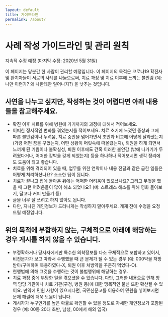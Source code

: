 ```yaml
---
layout: default
title: 가이드라인
permalink: /about/
---
```


# 사례 작성 가이드라인 및 관리 원칙
지속적 수정 예정 (마지막 수정: 2020년 5월 31일)

이 페이지는 당분간 한 사람이 관리할 예정입니다.
이 페이지의 목적은 코로나19 확진자 및 완치자들이 서로의 사례를 나눔으로써,
치료 과정 및 치료 이후에 느끼는 불안감 (예: 나만 이런가? 왜 나한테만 일어나지?) 을 낮추는 것입니다.

## 사연을 나누고 싶지만, 작성하는 것이 어렵다면 아래 내용들을 참고해주세요.

- 확진 이후 치료를 위해 병원에 가기까지의 과정에 대해서 적어보세요.
- 어떠한 정서적인 변화를 겪었는지를 적어보세요.
  치료 초기에 느꼈던 증상과 그에 따른 불안감이나 두려움,
  치료 중반을 넘어가면서 초반과 비교해 어떻게 달라졌는지 (가령 어떤 꿈을 꾸었는지, 어떤 상황이 머릿속에 떠올랐는지),
  퇴원을 하게 되면서 느끼게 된 기쁨이나 불확실성,
  퇴원 이후에도 간혹 이러한 불안감 (밖에 나가기가 두려웠다거나, 어떠한 강박을 갖게 되었는지) 등을 하나하나 적어보시면
  생각 정리에도 도움이 되고 좋습니다.
- 치료를 위해 격리되어 있을 때, 업무를 위한 연락이나 내용 전달과 같은 급한 일들은 어떻게 처리하셨나요? 소소한 팁이 됩니다.
- 치료가 끝나고 집에 돌아온 뒤에는 어떠한 어려움이 있으셨나요? 그리고 무엇을 했을 때 그런 어려움들이 많이 해소 되었나요?
  (예: 스트레스 해소를 위해 영화 몰아보기, 달고나 커피 만들기 등)
- 글을 너무 잘 쓰려고 하지 않아도 됩니다.
- 다만, 지나친 개인정보가 드러나게는 작성하지 말아주세요. 게재 전에 수정을 요청드릴 예정입니다.

## 위의 목적에 부합하지 않는, 구체적으로 아래에 해당하는 경우 게시를 하지 않을 수 있습니다.

- 부정확하거나 당사자에게만 특수한 의학정보를 다소 구체적으로 포함하고 있어서, 비전문가가 보고 따라서 수행했을 때 큰 문제가 될 수 있는 경우
  (예: 000약을 처방 받아/구매하여 복용하였다-X, 퇴원 이후 처방약을 꾸준히 먹었다-O).
- 현행법에 의해 그것을 수행하는 것이 불법행위에 해당하는 경우.
- 치료 과정 중에 부당한 일을 겪으셨을 수 있습니다. 다만, 그러한 내용으로 인해 방역 담당 기관이나 치료 기관(구청, 병원 등)에 대한 맹목적인 불신 또한 확산될 수 있어요. 만약에 민원 사항이 있으시다면, 국민신문고를 이용하여 민원을 넣어보시면 문제 해결에 더욱 도움이 됩니다.
- 게시자가 누구인가를 높은 확률로 확인할 수 있을 정도로 자세한 개인정보가 포함된 경우 (예: 00동 20대 초반, 남성, 00에서 해외 입국)
